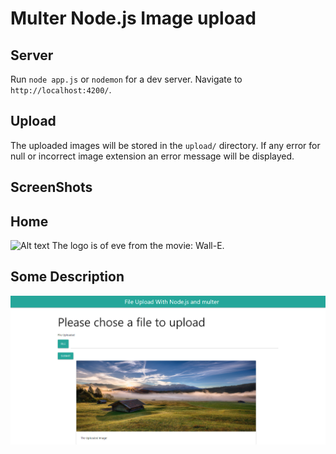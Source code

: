 # Multer Node.js Image upload

## Server

Run `node app.js` or `nodemon` for a dev server. Navigate to `http://localhost:4200/`. 
## Upload

The uploaded images will be stored in the `upload/` directory. If any error for null or incorrect image extension an error message will be displayed.

## ScreenShots
## Home
![Alt text](../screenshot/1.png "Home")
The logo is of eve from the movie: Wall-E.
## Some Description
![Alt text](ss.png "File Uploaded")

